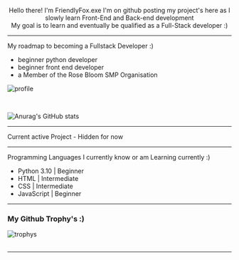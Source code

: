 <p align="center">
Hello there! I'm FriendlyFox.exe
I'm on github posting my project's here as I slowly learn Front-End and Back-end development<br />My goal is to learn and eventually be qualified as a Full-Stack developer :)</p>

<hr>

My roadmap to becoming a Fullstack Developer :)

- beginner python developer
- beginner front end developer
- a Member of the Rose Bloom SMP Organisation

![profile](https://discord.c99.nl/widget/theme-4/913574723475083274.png)

<br />

![Anurag's GitHub stats](https://github-readme-stats.vercel.app/api?username=Ames-Hub&show_icons=true&theme=transparent)

<hr>
Current active Project
- Hidden for now

<hr>
Programming Languages I currently know or am Learning currently :)

- Python 3.10 | Beginner
- HTML | Intermediate
- CSS | Intermediate
- JavaScript | Beginner

<hr>

### My Github Trophy's :)
![trophys](https://github-profile-trophy.vercel.app/?username=Ames-hub&theme=radical&row=1&column=10)<br /><br />

<hr>
